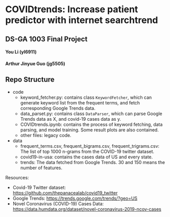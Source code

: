 # COVIDtrends: Increase patient predictor with internet searchtrend
## DS-GA 1003 Final Project
#### You Li (yl6911)
#### Arthur Jinyue Guo (jg5505)

## Repo Structure
- code
    - keyword_fetcher.py:
        contains class `KeywordFetcher`, which can generate keyword list from the frequent terms, and fetch corresponding Google Trends data.
    - data_parset.py:
        contains class `DataParser`, which can parse Google Trends data as X, and covid-19 cases data as y.
    - COVIDtrends.ipynb:
        contains the process of keyword fetching, data parsing, and model training. Some result plots are also contained.
    - other files:
        legacy code.
- data
    - frequent_terms.csv, frequent_bigrams.csv, frequent_trigrams.csv:
        The list of top 1000 n-grams from the COVID-19 twitter dataset.
    - covid19-in-usa:
        contains the cases data of US and every state.
    - trends:
        The data fetched from Google Trends. 30 and 150 means the number of features.

Resources:
 - Covid-19 Twitter dataset: https://github.com/thepanacealab/covid19_twitter 
 - Google Trends: https://trends.google.com/trends/?geo=US
 - Novel Coronavirus (COVID-19) Cases Data: https://data.humdata.org/dataset/novel-coronavirus-2019-ncov-cases
